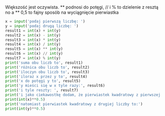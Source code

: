 Większość jest oczywista. ** podnosi do potęgi, // i % to dzielenie z resztą no a ** 0,5 to fajny sposób na wyciągnięcie pierwiastka

```python
x = input('podaj pierwszą liczbę: ')
y = input('podaj drugą liczbę: ')
result1 = int(x) + int(y)
result2 = int(x) - int(y)
result3 = int(x) * int(y)
result4 = int(x) / int(y)
result5 = int(x) ** int(y)
result6 = int(x) // int(y)
result7 = int(x) % int(y)
print('suma obu liczb to', result1)
print('różnica obu liczb to', result2)
print('iloczyn obu liczb to', result3)
print('iloraz x przez y to', result4)
print('x do potęgi y to', result5)
print('y mieści się w x tyle razy:', result6)
print('i tyle reszty: ', result7)
print('i jako ciekawostkę dodam, że pierwiastek kwadratowy z pierwszej liczby wynosi:')
print(int(x)**0.5)
print('natomiast pierwiastek kwadratowy z drugiej liczby to:')
print(int(y)**0.5)
```
